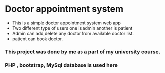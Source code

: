 # Doctor appointment system
* This is a simple doctor appointment system web app 
* Two different type of users one is admin another is patient
* Admin can add,delete any doctor from available doctor list.
* patient can book doctor.
### This project was done by me as a part of my university course.
### PHP , bootstrap, MySql database is used here
